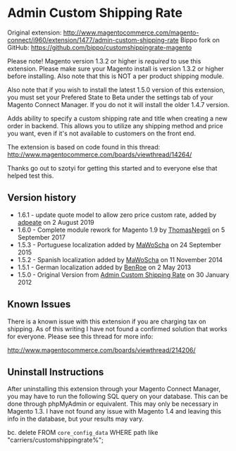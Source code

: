# Admin Custom Shipping Rate

Original extension: http://www.magentocommerce.com/magento-connect/i960/extension/1477/admin-custom-shipping-rate
Bippo fork on GitHub: https://github.com/bippo/customshippingrate-magento

Please note! Magento version 1.3.2 or higher is *required* to use this extension. Please make sure your Magento install is version 1.3.2 or higher before installing. Also note that this is NOT a per product shipping module.

Also note that if you wish to install the latest 1.5.0 version of this extension, you must set your Prefered State to Beta under the settings tab of your Magento Connect Manager. If you do not it will install the older 1.4.7 version.

Adds ability to specify a custom shipping rate and title when creating a new order in backend. This allows you to utilize any shipping method and price you want, even if it's not available to customers on the front end.

The extension is based on code found in this thread: http://www.magentocommerce.com/boards/viewthread/14264/

Thanks go out to szotyi for getting this started and to everyone else that helped test this.

## Version history
* 1.6.1 - update quote model to allow zero price custom rate, added by [adpeate](https://github.com/adpeate/customshippingrate-magento/commit/e9503353b2187b838b9d021a4c9d9b7e7fb291cf) on 2 August 2019
* 1.6.0 - Complete module rework for Magento 1.9 by [ThomasNegeli](https://github.com/ThomasNegeli/customshippingrate-magento/commit/7aa8bd62fb82e587ee050bdeb31274431561c348) on 5 September 2017
* 1.5.3 - Portuguese localization added by [MaWoScha](https://github.com/MaWoScha) on 24 September 2015
* 1.5.2 - Spanish localization added by [MaWoScha](https://github.com/MaWoScha) on 11 November 2014
* 1.5.1 - German localization added by [BenRoe](https://github.com/ThomasNegeli/customshippingrate-magento/commit/dc52053beac7976b35b833f1c1261192db93d33d) on 2 May 2013
* 1.5.0 - Original Version from [Admin Custom Shipping Rate](http://www.magentocommerce.com/magento-connect/i960/extension/1477/admin-custom-shipping-rate) on 30 January 2012

## Known Issues

There is a known issue with this extension if you are charging tax on shipping. As of this writing I have not found a confirmed solution that works for everyone. Please see this thread for more info:

http://www.magentocommerce.com/boards/viewthread/214206/

## Uninstall Instructions

After uninstalling this extension through your Magento Connect Manager, you may have to run the following SQL query on your database. This can be done through phpMyAdmin or equivalent. This may only be necessary in Magento 1.3. I have not found any issue with Magento 1.4 and leaving this info in the database, but your results may vary.

bc. delete FROM `core_config_data` WHERE path like "carriers/customshippingrate%";
